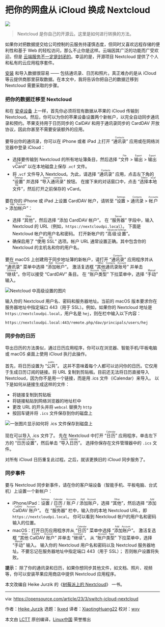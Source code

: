 [#]: subject: "Switch from iCloud to Nextcloud"
[#]: via: "https://opensource.com/article/23/3/switch-icloud-nextcloud"
[#]: author: "Heike Jurzik https://opensource.com/users/hej"
[#]: collector: "lkxed"
[#]: translator: "XiaotingHuang22"
[#]: reviewer: "wxy"
[#]: publisher: "wxy"
[#]: url: "https://linux.cn/article-15628-1.html"

把你的网盘从 iCloud 换成 Nextcloud
======

![][0]

> Nextcloud 是你自己的开源云。这里是如何进行转换的方法。

如果你对把数据提交给公司控制的云服务持谨慎态度，但同时又喜欢远程存储的便利性和基于 Web 的轻松访问，那么不止你是这样。云端因其广泛的功能而广受欢迎。但是 [云端服务不一定是封闭的][1]。幸运的是，开源项目 Nextcloud 提供了个人和私有的云应用程序套件。

[安装][2] 和导入数据很容易 —— 包括通讯录、日历和照片。真正难办的是从 iCloud 等云提供商那里获取数据。在本文中，我将告诉你把自己的数据迁移到 Nextcloud 需要采取的步骤。

### 把你的数据迁移至 Nextcloud

和在 [安卓设备][3] 上一样，首先你必须将现有数据从苹果的 iCloud 传输到 Nextcloud。然后，你可以为你的苹果设备设置两个新帐户，以完全自动同步通讯录和预约。苹果支持用于日历同步的 CalDAV 和用于通讯录同步的 CardDAV 开放协议，因此你甚至不需要安装额外的应用。

要导出你的通讯录，你可以在 iPhone 或者 iPad 上打开 “<ruby>通讯录<rt>Contacts</rt></ruby>” 应用或在网络浏览器中登录 iCloud：

- 选择要传输到 Nextcloud 的所有地址簿条目，然后选择 “<ruby>文件<rt>File</rt></ruby> > <ruby>输出<rt>Export</rt></ruby> > <ruby>输出 vCard<rt>Export vCard</rt></ruby>” 以在本地磁盘上保存 .`vcf` 文件。
- 将 .`vcf` 文件导入 Nextcloud。为此，请选择 “<ruby>通讯录<rt>Contacts</rt></ruby>” 应用，点击左下角的 “<ruby>设置<rt>Settings</rt></ruby>” 并选择 “<ruby>导入通讯录<rt>Import contacts</rt></ruby>” 按钮。 在接下来的对话窗口中，点击 “<ruby>选择本地文件<rt>Select local file</rt></ruby>”，然后打开之前保存的 vCard。

要在你的 iPhone 或 iPad 上设置 CardDAV 帐户，请转至 “<ruby>设置<rt>Settings</rt></ruby> > <ruby>通讯录<rt>Contacts</rt></ruby> > <ruby>帐户<rt>Accounts</rt></ruby> > <ruby>添加帐户<rt>Add Account</rt></ruby>”：

- 选择 “<ruby>其他<rt>Other</rt></ruby>”，然后选择 “添加 CardDAV 帐户”。 在 “<ruby>服务器<rt>Server</rt></ruby>” 字段中，输入 Nextcloud 的 URL（例如，`https://nextcloudpi.local`）。 下面是 Nextcloud 帐户的用户名和密码。 打开新帐户的 “<ruby>高级设置<rt>Advanced Settings</rt></ruby>”。
- 确保启用了 “<ruby>使用 SSL<rt>Use SSL</rt></ruby>” 选项。帐户 URL 通常设置正确。其中包含你的 Nextcloud 的主机名和你的用户名。

要在 macOS 上创建用于同步地址簿的新帐户，请打开 “<ruby>通讯录<rt>Contacts</rt></ruby>” 应用程序并从 “<ruby>通讯录<rt>Contacts</rt></ruby>” 菜单中选择 “<ruby>添加帐户<rt>Add Account</rt></ruby>”。 激活复选框 “<ruby>其他通讯录账号<rt>Other Contacts Account</rt></ruby>” 并单击 “<ruby>继续<rt>Continue</rt></ruby>”。你可以接受 “CardDAV” 条目。 在 “<ruby>账户类型<rt>Account Type</rt></ruby>” 下拉菜单中，选择 “<ruby>手动<rt>Manual</rt></ruby>” 输入。

![ Nextcloud 中高级设置的图片][5]

输入你的 Nextcloud 用户名、密码和服务器地址。当前的 macOS 版本要求你在服务器地址中指定端口 443（用于 SSL）。例如，如果你的 Nextcloud 地址是 `https://nextcloudpi.local`，用户名是 `hej`，则在栏中输入以下内容：

```
https://nextcloudpi.local:443/remote.php/dav/principals/users/hej
```

### 同步你的日历

导出日历的方法类似，通过日历应用程序，你可以在浏览器、智能手机/平板电脑或 macOS 桌面上使用 iCloud 执行此操作。

首先，将日历设置为 “<ruby>公共<rt>public</rt></ruby>”。 这并不意味着每个人都可以访问你的日历。它仅用于生成日历订阅的链接。将 URL 复制到剪贴板。目前还无法将日历直接导入 Nextcloud，因为你不是用一个链接，而是用 .ics 文件（iCalendar）来导入。 以下是如何从链接生成这样的文件：

- 将链接复制到剪贴板
- 将链接粘贴到网络浏览器的地址栏中
- 更改 URL 的开头并将 `webcal` 替换为 `http`
- 按回车键并将 `.ics` 文件保存到你的磁盘上

![一张图片显示如何将 .ics 文件保存到磁盘上][8]

现在可以导入 .ics 文件了。 先在 Nextcloud 中打开 “<ruby>日历<rt>Calendar</rt></ruby>” 应用程序，单击左下方的 “<ruby>日历设置<rt>Calendar settings</rt></ruby>”，然后单击 “<ruby>导入日历<rt>Import calendar</rt></ruby>”。 选择你保存在文件管理器中的 `.ics` 文件。

对所有 iCloud 日历重复此过程。之后，就该更换旧的 iCloud 同步服务了。

### 同步事件

要与 Nextcloud 同步新事件，请在你的客户端设备（智能手机、平板电脑、台式机）上设置一个新帐户：

- iPhone/iPad：<ruby>设置<rt>Settings</rt></ruby> / <ruby>日历<rt>Calendar</rt></ruby> / <ruby>账户<rt>Accounts</rt></ruby> / <ruby>添加账户<rt>Add Account</rt></ruby>，选择 “<ruby>其他<rt>Other</rt></ruby>”，然后选择 “<ruby>添加 CalDAV 账户<rt>Add CalDAV Account</rt></ruby>”。 在 “<ruby>服务器<rt>Server</rt></ruby>” 栏中，输入你的本地 Nextcloud URL，即 `https://nextcloudpi.local`。 你可以看到 Nextcloud 帐户的用户名和密码输入的位置。
- macOS：打开日历应用程序并从 “<ruby>日历<rt>Calendar</rt></ruby>” 菜单中选择 “<ruby>添加账户<rt>Add Account</rt></ruby>”。 激活复选框 “<ruby>其他 CalDAV 账户<rt>Other CalDAV Account</rt></ruby>” 并单击 “<ruby>继续<rt>Continue</rt></ruby>”。 从 “<ruby>账户类型<rt>Account Type</rt></ruby>” 下拉菜单中，选择 “<ruby>手动<rt>Manual</rt></ruby>” 输入。 输入你的 Nextcloud 用户名和密码以及 Nextcloud 服务器地址。不要忘记在服务器地址中指定端口 443（用于 SSL）； 否则帐户设置将失败。

**提示：** 除了你的通讯录和日历，如果你想同步其他文件，如文档、照片、视频等，你可以安装苹果应用商店中提供 Nextcloud 应用程序。

本文改编自 Heike Jurzik 的《[树莓派上的 Nextcloud][9]》 一书。

--------------------------------------------------------------------------------

via: https://opensource.com/article/23/3/switch-icloud-nextcloud

作者：[Heike Jurzik][a]
选题：[lkxed][b]
译者：[XiaotingHuang22](https://github.com/XiaotingHuang22)
校对：[wxy](https://github.com/wxy)

本文由 [LCTT](https://github.com/LCTT/TranslateProject) 原创编译，[Linux中国](https://linux.cn/) 荣誉推出

[a]: https://opensource.com/users/hej
[b]: https://github.com/lkxed/
[1]: https://opensource.com/article/20/10/keep-cloud-open
[2]: https://opensource.com/article/21/1/nextcloud-productivity
[3]: https://opensource.com/article/23/3/switch-google-nextcloud
[4]: https://nextcloudpi.local/
[5]: https://opensource.com/sites/default/files/2023-02/advancedSettings-Nextcloud.png
[6]: https://nextcloudpi.local
[7]: https://nextcloudpi.local:443/remote.php/dav/principals/users/hej
[8]: https://opensource.com/sites/default/files/2023-02/NextcloudSaveIcsfile.png
[9]: https://www.amazon.de/-/en/gp/product/B0BTPZH8WT/ref=dbs_a_def_rwt_bibl_vppi_i4
[0]: https://img.linux.net.cn/data/attachment/album/202303/15/153049hmrhhbax9mmsr7h3.jpg